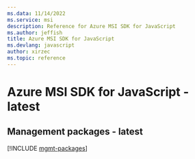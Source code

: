 ```yaml
---
ms.data: 11/14/2022
ms.service: msi
description: Reference for Azure MSI SDK for JavaScript
ms.author: jeffish
title: Azure MSI SDK for JavaScript
ms.devlang: javascript
author: xirzec
ms.topic: reference
---
```

# Azure MSI SDK for JavaScript - latest

## Management packages - latest
[!INCLUDE [mgmt-packages](msi-mgmt-index.md)]